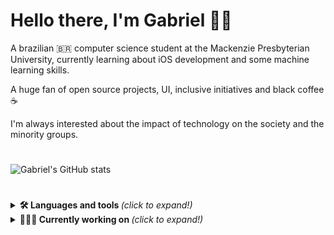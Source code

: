 # Hello there, I'm Gabriel 👋🏾
<p>A brazilian 🇧🇷 computer science student at the Mackenzie Presbyterian University, currently learning about iOS development and some machine learning skills.</p>
<p>A huge fan of open source projects, UI, inclusive initiatives and black coffee ☕️ </p>
<p>I'm always interested about the impact of technology on the society and the minority groups.</p>

#
![Gabriel's GitHub stats](https://github-readme-stats.vercel.app/api?username=batistagc&show_icons=true&theme=radical)



#
<details> 
  <summary>  <b> 🛠 Languages and tools </b> <i>(click to expand!)</i> </summary>
  
  (https://img.shields.io/badge/Python-3776AB?style=for-the-badge&logo=python&logoColor=white)
  
  [![Top Langs](https://github-readme-stats.vercel.app/api/top-langs/?username=batistagc&layout=compact)](https://github.com/batistagc/github-readme-stats)
   
 </details>
 
 <details>
  <summary> <b> 👨🏾‍💻 Currently working on  </b> <i>(click to expand!)</i> </summary>
  
  <br>
   This is going to be hidden.
 </details>
 

<!--
**batistagc/batistagc** is a ✨ _special_ ✨ repository because its `README.md` (this file) appears on your GitHub profile.

Here are some ideas to get you started:

- 🔭 I’m currently working on ...
- 🌱 I’m currently learning ...
- 👯 I’m looking to collaborate on ...
- 🤔 I’m looking for help with ...
- 💬 Ask me about ...
- 📫 How to reach me: ...
- 😄 Pronouns: ...
- ⚡ Fun fact: ...
-->
